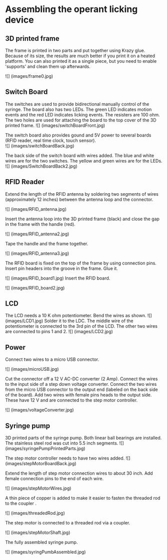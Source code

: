 # Assembling the operant licking device

## 3D printed frame
The frame is printed in two parts and put together using Krazy glue. Because of its size, the results are much better if you print it on a heated platform. You can also printed it as a single piece, but you need to enable 'supports' and clean them up afterwards. 

![] (images/frame0.jpg)

## Switch Board
The switches are used to provide bidirectional manually control of the syringe. 
The board also has two LEDs. The green LED indicates motion events and the red LED indicates licking events. The resisters are  100 ohm. 
The two holes are used for attaching the board to the top cover of the 3D printed frame.
![] (images/switchBoardFront.jpg)

The switch board also provides gound and 5V power to several boards (RFID reader, real time clock, touch sensor).  
![] (images/switchBoardBack.jpg)

The back side of the switch board with wires added. The blue and white wires are for the two switches. The yellow and green wires are for the LEDs.
![] (images/SwitchBoardBack2.jpg)

## RFID Reader 

Extend the length of the RFID antenna by soldering two segments of wires (approximately 12 inches) between the antenna loop  and the connector. 

![] (images/RFID_antenna.jpg)

Insert the antenna loop into the 3D printed frame (black) and close the gap in the frame with the handle (red).

![] (images/RFID_antenna2.jpg)

Tape the handle and the frame together.

![] (images/RFID_antenna3.jpg)

The RFID board is fixed on the top of the frame by using connection pins. Insert pin headers into the groove in the frame. Glue it.

![] (images/RFID_board1.jpg)
Insert the RFID board.

![] (images/RFID_board2.jpg)

## LCD
The LCD needs a 10 K ohm  potentiometer. Bend the wires as shown. 
![] (images/LCD1.jpg)
Solder it to the LDC. The middle wire of the potentiometer is connected to the 3rd pin of the LCD.  The other two wires are connected to pins 1 and 2. 
![] (images/LCD2.jpg)

## Power

Connect two wires to a micro USB connector.

![] (images/microUSB.jpg)

Cut the connector off a 12 V AC-DC converter (2 Amp). Connect the wires to the input side of a step down voltage converter. Connect the two wires from the micro USB connector to the output end (labeled on the back side of the board). Add two wires with female pins heads to the output side. These have 12 V and are connected to the step motor controller.  

![] (images/voltageConverter.jpg)

## Syringe pump

3D printed parts of the syringe pump. Both  linear ball bearings are installed. The stainless steel rod was cut into 5.5 inch segments. 
![] (images/syringePumpPrintedParts.jpg)

The step motor controller needs to have two wires added. 
![] (images/stepMotorBoardBack.jpg)

Extend the length of step motor connection wires to about 30 inch. Add female connection pins to the end of each wire. 

![] (images/stepMotorWires.jpg)

A thin piece of copper is added to make it easier to fasten the threaded rod to the coupler .

![] (images/threadedRod.jpg)

The step motor is connected to a threaded rod via a coupler. 

![] (images/stepMotorShaft.jpg)

The fully assembled syringe pump.

![] (images/syringPumbAssembled.jpg)
  
